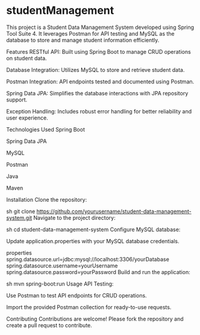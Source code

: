 # studentManagement
This project is a Student Data Management System developed using Spring Tool Suite 4. It leverages Postman for API testing and MySQL as the database to store and manage student information efficiently.

Features
RESTful API: Built using Spring Boot to manage CRUD operations on student data.

Database Integration: Utilizes MySQL to store and retrieve student data.

Postman Integration: API endpoints tested and documented using Postman.

Spring Data JPA: Simplifies the database interactions with JPA repository support.

Exception Handling: Includes robust error handling for better reliability and user experience.

Technologies Used
Spring Boot

Spring Data JPA

MySQL

Postman

Java

Maven

Installation
Clone the repository:

sh
git clone https://github.com/yourusername/student-data-management-system.git
Navigate to the project directory:

sh
cd student-data-management-system
Configure MySQL database:

Update application.properties with your MySQL database credentials.

properties
spring.datasource.url=jdbc:mysql://localhost:3306/yourDatabase
spring.datasource.username=yourUsername
spring.datasource.password=yourPassword
Build and run the application:

sh
mvn spring-boot:run
Usage
API Testing:

Use Postman to test API endpoints for CRUD operations.

Import the provided Postman collection for ready-to-use requests.

Contributing
Contributions are welcome! Please fork the repository and create a pull request to contribute.
